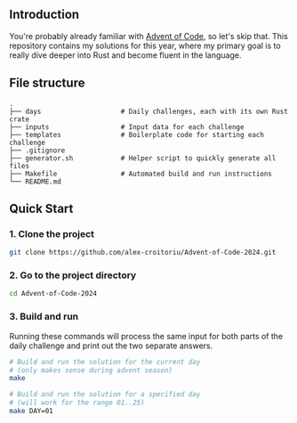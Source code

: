 ## Introduction
You're probably already familiar with [Advent of Code](https://adventofcode.com/), so let's skip that. This repository contains my solutions for this year, where my primary goal is to really dive deeper into Rust and become fluent in the language.

## File structure

    .
    ├── days                    # Daily challenges, each with its own Rust crate
    ├── inputs                  # Input data for each challenge
    ├── templates               # Boilerplate code for starting each challenge
    ├── .gitignore                    
    ├── generator.sh            # Helper script to quickly generate all files
    ├── Makefile                # Automated build and run instructions
    └── README.md

## Quick Start

### 1. Clone the project

```bash
git clone https://github.com/alex-croitoriu/Advent-of-Code-2024.git
```

### 2. Go to the project directory

```bash
cd Advent-of-Code-2024
```

### 3. Build and run

Running these commands will process the same input for both parts of the daily challenge and print out the two separate answers.

```bash
# Build and run the solution for the current day 
# (only makes sense during advent season)
make

# Build and run the solution for a specified day
# (will work for the range 01..25)
make DAY=01
```
